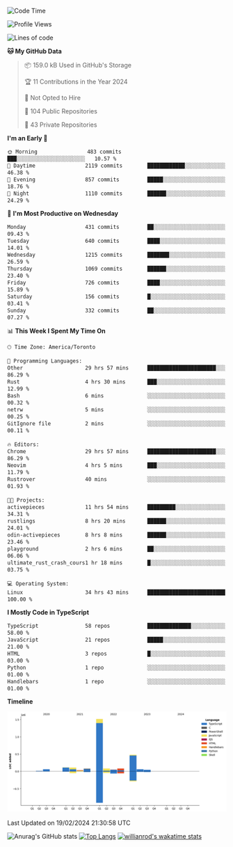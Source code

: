 <!--START_SECTION:waka-->
![Code Time](http://img.shields.io/badge/Code%20Time-1%2C211%20hrs%2010%20mins-blue)

![Profile Views](http://img.shields.io/badge/Profile%20Views-1-blue)

![Lines of code](https://img.shields.io/badge/From%20Hello%20World%20I%27ve%20Written-2.7%20million%20lines%20of%20code-blue)

**🐱 My GitHub Data** 

> 📦 159.0 kB Used in GitHub's Storage 
 > 
> 🏆 11 Contributions in the Year 2024
 > 
> 🚫 Not Opted to Hire
 > 
> 📜 104 Public Repositories 
 > 
> 🔑 43 Private Repositories 
 > 
**I'm an Early 🐤** 

```text
🌞 Morning                483 commits         ███░░░░░░░░░░░░░░░░░░░░░░   10.57 % 
🌆 Daytime                2119 commits        ████████████░░░░░░░░░░░░░   46.38 % 
🌃 Evening                857 commits         █████░░░░░░░░░░░░░░░░░░░░   18.76 % 
🌙 Night                  1110 commits        ██████░░░░░░░░░░░░░░░░░░░   24.29 % 
```
📅 **I'm Most Productive on Wednesday** 

```text
Monday                   431 commits         ██░░░░░░░░░░░░░░░░░░░░░░░   09.43 % 
Tuesday                  640 commits         ████░░░░░░░░░░░░░░░░░░░░░   14.01 % 
Wednesday                1215 commits        ███████░░░░░░░░░░░░░░░░░░   26.59 % 
Thursday                 1069 commits        ██████░░░░░░░░░░░░░░░░░░░   23.40 % 
Friday                   726 commits         ████░░░░░░░░░░░░░░░░░░░░░   15.89 % 
Saturday                 156 commits         █░░░░░░░░░░░░░░░░░░░░░░░░   03.41 % 
Sunday                   332 commits         ██░░░░░░░░░░░░░░░░░░░░░░░   07.27 % 
```


📊 **This Week I Spent My Time On** 

```text
🕑︎ Time Zone: America/Toronto

💬 Programming Languages: 
Other                    29 hrs 57 mins      ██████████████████████░░░   86.29 % 
Rust                     4 hrs 30 mins       ███░░░░░░░░░░░░░░░░░░░░░░   12.99 % 
Bash                     6 mins              ░░░░░░░░░░░░░░░░░░░░░░░░░   00.32 % 
netrw                    5 mins              ░░░░░░░░░░░░░░░░░░░░░░░░░   00.25 % 
GitIgnore file           2 mins              ░░░░░░░░░░░░░░░░░░░░░░░░░   00.11 % 

🔥 Editors: 
Chrome                   29 hrs 57 mins      ██████████████████████░░░   86.29 % 
Neovim                   4 hrs 5 mins        ███░░░░░░░░░░░░░░░░░░░░░░   11.79 % 
Rustrover                40 mins             ░░░░░░░░░░░░░░░░░░░░░░░░░   01.93 % 

🐱‍💻 Projects: 
activepieces             11 hrs 54 mins      █████████░░░░░░░░░░░░░░░░   34.31 % 
rustlings                8 hrs 20 mins       ██████░░░░░░░░░░░░░░░░░░░   24.01 % 
odin-activepieces        8 hrs 8 mins        ██████░░░░░░░░░░░░░░░░░░░   23.46 % 
playground               2 hrs 6 mins        ██░░░░░░░░░░░░░░░░░░░░░░░   06.06 % 
ultimate_rust_crash_cours1 hr 18 mins        █░░░░░░░░░░░░░░░░░░░░░░░░   03.75 % 

💻 Operating System: 
Linux                    34 hrs 43 mins      █████████████████████████   100.00 % 
```

**I Mostly Code in TypeScript** 

```text
TypeScript               58 repos            ██████████████░░░░░░░░░░░   58.00 % 
JavaScript               21 repos            █████░░░░░░░░░░░░░░░░░░░░   21.00 % 
HTML                     3 repos             █░░░░░░░░░░░░░░░░░░░░░░░░   03.00 % 
Python                   1 repo              ░░░░░░░░░░░░░░░░░░░░░░░░░   01.00 % 
Handlebars               1 repo              ░░░░░░░░░░░░░░░░░░░░░░░░░   01.00 % 
```



**Timeline**

![Lines of Code chart](https://raw.githubusercontent.com/wise-introvert/wise-introvert/master/assets/bar_graph.png)


 Last Updated on 19/02/2024 21:30:58 UTC
<!--END_SECTION:waka-->

![Anurag's GitHub stats](https://github-readme-stats.vercel.app/api?username=wise-introvert&count_private=true&show_icons=true)
[![Top Langs](https://github-readme-stats.vercel.app/api/top-langs/?username=wise-introvert&langs_count=10)](https://github.com/anuraghazra/github-readme-stats)
[![willianrod's wakatime stats](https://github-readme-stats.vercel.app/api/wakatime?username=wiseintrovert)](https://github.com/anuraghazra/github-readme-stats)
